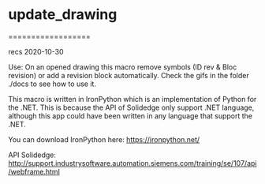 # update_drawing
==================

recs 2020-10-30

Use:
On an opened drawing this macro remove symbols (ID rev & Bloc revision) or add a revision block automatically.
Check the gifs in the folder ./docs to see how to use it.

This macro is written in IronPython which is an implementation of Python for the .NET. This is because the API of Solidedge only support .NET language,
although this app could have been written in any language that support the .NET.

You can download IronPython here: https://ironpython.net/

API Solidedge: http://support.industrysoftware.automation.siemens.com/training/se/107/api/webframe.html
